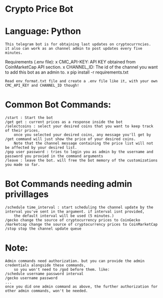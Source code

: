 # Crypto Price Bot
# Language: Python
    This telegram bot is for obtaining last updates on cryptocurrncies.
    it also can work as an channel admin to post updates every five minutes.

Requirements (.env file):
    x CMC_API-KEY: API KEY obtained from CoinMarketCap API section.
    x CHANNEL_ID: The id of the channel you want to add this bot as an admin to.
    x pip install -r requirements.txt

    Read env_format.txt file and create a .env file like it, with your own CMC_API_KEY and CHANNEL_ID though!

# Common Bot Commands:
    /start : Start the bot
    /get get : current prices as a response inside the bot
    /selectcoins : select your desired coins that you want to keep track of their prices.
        once you selected your desired coins, any message you'll get by /get command will just show the price of your desired coins.
        Note that the channel message containing the price list will not be affected by your desired list.
    /gop user password : tries to login you as admin by the username and password you provied in the command arguments
    /leave : leave the bot. will free the bot memory of the customizations you made so far.
# Bot Commands needing admin privillages
    /schedule time_interval : start scheduling the channel update by the interval you've sent in the argument. if interval isnt provided,
        the default interval will be used (5 minutes.)
    /gecko change the source of cryptocurrency prices to CoinGecko
    /marketcap change the source of cryptocurrency prices to CoinMarketCap
    /stop stop the channel update queue

# Note:
    Admin commands need authorization. but you can provide the admin credentials alongside these commands,
        so you won't need to /god before them. like:
    /schedule username password interval
    /gecko username password
    ...
    once you did one admin command as above, the further authorization for other admin commands, won't be needed.
